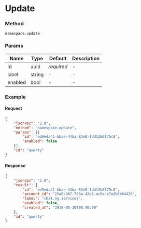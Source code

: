 # Update

### Method

```
namespace.update
```

### Params

Name    | Type   | Default    | Description
------- | ------ | ---------- | ------------------
id      | uuid   | _required_ | -
label   | string | -          | -
enabled | bool   | -          | -

### Example

#### Request

```json
{
    "jsonrpc": "2.0",
    "method": "namespace.update",
    "params": [{
        "id": "ed9eda41-bbae-44ba-83e0-1dd12b0f75c0",
        "enabled": false
    }],
    "id": "qwerty"
}
```

#### Response

```json
{
    "jsonrpc": "2.0",
    "result": {
        "id": "ed9eda41-bbae-44ba-83e0-1dd12b0f75c0",
        "account_id": "25a0c367-756a-42e1-ac5a-e7a2b6b64420",
        "label": "chat.ng.services",
        "enabled": false,
        "created_at": "2018-05-30T08:40:00"
    },
    "id": "qwerty"
}
```

